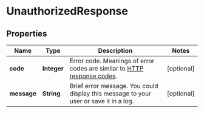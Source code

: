 
# UnauthorizedResponse

## Properties
Name | Type | Description | Notes
------------ | ------------- | ------------- | -------------
**code** | **Integer** | Error code. Meanings of error codes are similar to [HTTP response codes](https://en.wikipedia.org/wiki/List_of_HTTP_status_codes). |  [optional]
**message** | **String** | Brief error message. You could display this message to your user or save it in a log. |  [optional]




